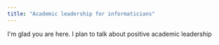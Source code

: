 ```yaml
---
title: "Academic leadership for informaticians"
---
```


I'm glad you are here. I plan to talk about positive academic leadership
